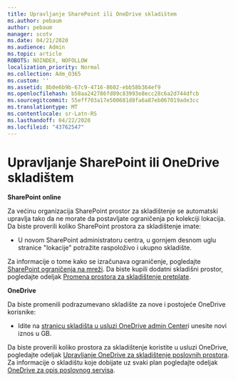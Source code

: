 ```yaml
---
title: Upravljanje SharePoint ili OneDrive skladištem
ms.author: pebaum
author: pebaum
manager: scotv
ms.date: 04/21/2020
ms.audience: Admin
ms.topic: article
ROBOTS: NOINDEX, NOFOLLOW
localization_priority: Normal
ms.collection: Adm_O365
ms.custom: ''
ms.assetid: 8b0e6b9b-67c9-4716-8602-ebb58b364ef9
ms.openlocfilehash: b58aa242786fd09c83993e8ecc28c6a2d744dfcb
ms.sourcegitcommit: 55eff703a17e500681d8fa6a87eb067019ade3cc
ms.translationtype: MT
ms.contentlocale: sr-Latn-RS
ms.lasthandoff: 04/22/2020
ms.locfileid: "43762547"
---
```

# <a name="manage-your-sharepoint-or-onedrive-storage"></a>Upravljanje SharePoint ili OneDrive skladištem

 **SharePoint online**
  
Za većinu organizacija SharePoint prostor za skladištenje se automatski upravlja tako da ne morate da postavljate ograničenja po kolekciji lokacija. Da biste proverili koliko SharePoint prostora za skladištenje imate:
  
- U novom SharePoint administratoru centra, u gornjem desnom uglu stranice "lokacije" potražite raspoloživo i ukupno skladište.
    
Za informacije o tome kako se izračunava ograničenje, pogledajte [SharePoint ograničenja na mreži](https://go.microsoft.com/fwlink/p/?LinkID=856113). Da biste kupili dodatni skladišni prostor, pogledajte odeljak [Promena prostora za skladištenje pretplate](https://go.microsoft.com/fwlink/?linkid=866428).
  
 **OneDrive**
  
Da biste promenili podrazumevano skladište za nove i postojeće OneDrive korisnike:
  
- Idite na [stranicu skladišta u usluzi OneDrive admin Center](https://admin.onedrive.com/?v=StorageSettings)i unesite novi iznos u GB.
    
Da biste proverili koliko prostora za skladištenje koristite u usluzi OneDrive, pogledajte odeljak [Upravljanje OneDrive za skladištenje poslovnih prostora](https://go.microsoft.com/fwlink/?linkid=866429). Za informacije o skladištu koje dobijate uz svaki plan pogledajte odeljak [OneDrive za opis poslovnog servisa](https://go.microsoft.com/fwlink/p/?LinkID=826071).
  

